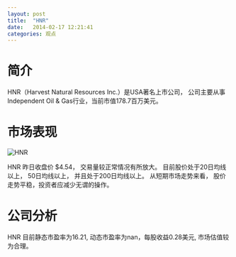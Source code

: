```yaml
---
layout: post
title:  "HNR"
date:   2014-02-17 12:21:41
categories: 观点
---
```


# 简介
HNR（Harvest Natural Resources Inc.）是USA著名上市公司，
公司主要从事Independent Oil & Gas行业，当前市值178.7百万美元。

# 市场表现

![HNR](http://finviz.com/chart.ashx?t=HNR&ty=c&ta=1&p=d&s=l)

HNR 昨日收盘价 $4.54，
交易量较正常情况有所放大。
目前股价处于20日均线以上，
50日均线以上，
并且处于200日均线以上。
从短期市场走势来看，
股价走势平稳，投资者应减少无谓的操作。

# 公司分析
HNR 目前静态市盈率为16.21, 动态市盈率为nan，每股收益0.28美元,
市场估值较为合理。
